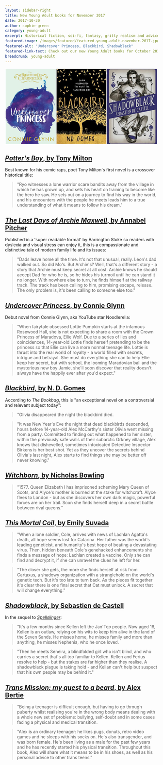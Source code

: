 ```yaml
---
layout: sidebar-right
title: New Young Adult books for November 2017
date: 2017-10-30
author: sophie-green
category: young-adult
excerpt: Historical fiction, sci-fi, fantasy, gritty realism and advice for teenage readers
featured-image: /images/featured/featured-young-adult-november-2017.jpg
featured-alt: "Undercover Princess, Blackbird, Shadowblack"
featured-link-text: Check out our new Young Adult books for October 2017.
breadcrumb: young-adult
---
```


![Undercover Princess, Blackbird, Shadowblack](/images/featured/featured-young-adult-november-2017.jpg)

## [<cite>Potter's Boy</cite>, by Tony Milton](https://suffolk.spydus.co.uk/cgi-bin/spydus.exe/ENQ/OPAC/BIBENQ?BRN=2271833)

Best known for his comic raps, poet Tony Milton's first novel is a crossover historical title:

> "Ryo witnesses a lone warrior scare bandits away from the village in which he has grown up, and sets his heart on training to become like the hero he saw. He sets out on a journey to find his way in the world, and his encounters with the people he meets leads him to a true understanding of what it means to follow his dream."

## [<cite>The Last Days of Archie Maxwell</cite>, by Annabel Pitcher](https://suffolk.spydus.co.uk/cgi-bin/spydus.exe/ENQ/OPAC/BIBENQ?BRN=2271801)

Published in a 'super readable format' by Barrington Stoke so readers with dyslexia and visual stress can enjoy it, this is a compassionate and distinctive tale of modern family life and its issues:

> "Dads leave home all the time. It's not that unusual, really. Leon's dad walked out. So did Mo's. But Archie's? Well, that's a different story - a story that Archie must keep secret at all cost. Archie knows he should accept Dad for who he is, so he hides his turmoil until he can stand it no longer. With nowhere else to turn, he finds himself at the railway track. The track has been calling to him, promising escape, release. The only problem is, it's been calling to someone else too."

## [<cite>Undercover Princess</cite>, by Connie Glynn](https://suffolk.spydus.co.uk/cgi-bin/spydus.exe/ENQ/OPAC/BIBENQ?BRN=2264677)

Debut novel from Connie Glynn, aka YouTube star Noodlerella:

> "When fairytale obsessed Lottie Pumpkin starts at the infamous Rosewood Hall, she is not expecting to share a room with the Crown Princess of Maradova, Ellie Wolf. Due to a series of lies and coincidences, 14-year-old Lottie finds herself pretending to be the princess so that Ellie can live a more normal teenage life. Lottie is thrust into the real world of royalty - a world filled with secrets, intrigue and betrayal. She must do everything she can to help Ellie keep her secret, but with school, the looming Maradovian ball and the mysterious new boy Jamie, she'll soon discover that reality doesn't always have the happily ever after you'd expect."

## [<cite>Blackbird</cite>, by N. D. Gomes](https://suffolk.spydus.co.uk/cgi-bin/spydus.exe/ENQ/OPAC/BIBENQ?BRN=2267169)

According to <cite>The Bookbag</cite>, this is "an exceptional novel on a controversial and relevant subject today":

> "Olivia disappeared the night the blackbird died.

> "It was New Year's Eve the night that dead blackbirds descended, hours before 14-year-old Alex McCarthy's sister Olivia went missing from a party. Committed to finding out what happened to her sister, within the previously safe walls of their subarctic Orkney village, Alex knows that dishevelled, sometimes intoxicated Detective Inspector Birkens is her best shot. Yet as they uncover the secrets behind Olivia's last night, Alex starts to find things she may be better off never knowing."

## [<cite>Witchborn</cite>, by Nicholas Bowling](https://suffolk.spydus.co.uk/cgi-bin/spydus.exe/ENQ/OPAC/BIBENQ?BRN=2183582)

> "1577. Queen Elizabeth I has imprisoned scheming Mary Queen of Scots, and Alyce's mother is burned at the stake for witchcraft. Alyce flees to London - but as she discovers her own dark magic, powerful forces are on her trail. Soon she finds herself deep in a secret battle between rival queens."

## [<cite>This Mortal Coil</cite>, by Emily Suvada](https://suffolk.spydus.co.uk/cgi-bin/spydus.exe/ENQ/OPAC/BIBENQ?BRN=2264676)

> "When a lone soldier, Cole, arrives with news of Lachlan Agatta's death, all hope seems lost for Catarina. Her father was the world's leading geneticist, and humanity's best hope of beating a devastating virus. Then, hidden beneath Cole's genehacked enhancements she finds a message of hope: Lachlan created a vaccine. Only she can find and decrypt it, if she can unravel the clues he left for her.

> "The closer she gets, the more she finds herself at risk from Cartaxus, a shadowy organization with a stranglehold on the world's genetic tech. But it's too late to turn back. As the pieces fit together it's clear there is one final secret that Cat must unlock. A secret that will change everything."

## [<cite>Shadowblack</cite>, by Sebastien de Castell](https://suffolk.spydus.co.uk/cgi-bin/spydus.exe/ENQ/OPAC/BIBENQ?BRN=2300990)

In the sequel to [<cite>Spellslinger</cite>](https://suffolk.spydus.co.uk/cgi-bin/spydus.exe/ENQ/OPAC/BIBENQ?BRN=2246123):

> "It's a few months since Kellen left the Jan'Tep people. Now aged 16, Kellen is an outlaw, relying on his wits to keep him alive in the land of the Seven Sands. He misses home, he misses family and more than anything, he misses Nephenia, who he once loved.

> "Then he meets Seneira, a blindfolded girl who isn't blind, and who carries a secret that's all too familiar to Kellen. Kellen and Ferius resolve to help - but the stakes are far higher than they realise. A shadowblack plague is taking hold - and Kellan can't help but suspect that his own people may be behind it."

## [<cite>Trans Mission: my quest to a beard</cite>, by Alex Bertie](https://suffolk.spydus.co.uk/cgi-bin/spydus.exe/ENQ/OPAC/BIBENQ?BRN=2271482)

> "Being a teenager is difficult enough, but having to go through puberty whilst realising you're in the wrong body means dealing with a whole new set of problems: bullying, self-doubt and in some cases facing a physical and medical transition.

> "Alex is an ordinary teenager: he likes pugs, donuts, retro video games and he sleeps with his socks on. He's also transgender, and was born female. He's been living as a male for the past few years and he has recently started his physical transition. Throughout this book, Alex will share what it means to be in his shoes, as well as his personal advice to other trans teens."
